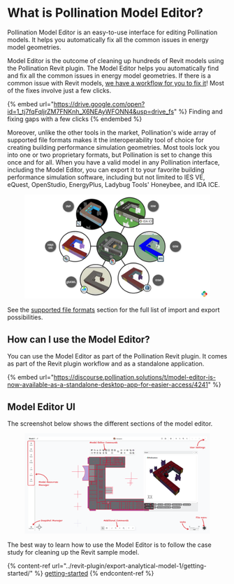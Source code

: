 # What is Pollination Model Editor?

Pollination Model Editor is an easy-to-use interface for editing Pollination models. It helps you automatically fix all the common issues in energy model geometries.

Model Editor is the outcome of cleaning up hundreds of Revit models using the Pollination Revit plugin. The Model Editor helps you automatically find and fix all the common issues in energy model geometries. If there is a common issue with Revit models, [we have a workflow for you to fix it](workflows/)! Most of the fixes involve just a few clicks.

{% embed url="https://drive.google.com/open?id=1_tj7fqFqljrZM7FNKnh_X6NEAyWFONN4&usp=drive_fs" %}
Finding and fixing gaps with a few clicks
{% endembed %}

Moreover, unlike the other tools in the market, Pollination's wide array of supported file formats makes it the interoperability tool of choice for creating building performance simulation geometries. Most tools lock you into one or two proprietary formats, but Pollination is set to change this once and for all. When you have a valid model in any Pollination interface, including the Model Editor, you can export it to your favorite building performance simulation software, including but not limited to IES VE, eQuest, OpenStudio, EnergyPlus, Ladybug Tools' Honeybee, and IDA ICE.

<figure><img src="../.gitbook/assets/Pollination Model Editor - 2024 .jpg" alt="" width="563"><figcaption></figcaption></figure>

See the [supported file formats](supported-file-formats/) section for the full list of import and export possibilities.

## How can I use the Model Editor?

You can use the Model Editor as part of the Pollination Revit plugin. It comes as part of the Revit plugin workflow and as a standalone application.

{% embed url="https://discourse.pollination.solutions/t/model-editor-is-now-available-as-a-standalone-desktop-app-for-easier-access/4241" %}

## Model Editor UI

The screenshot below shows the different sections of the model editor.

<figure><img src="../.gitbook/assets/image (178).png" alt=""><figcaption></figcaption></figure>

The best way to learn how to use the Model Editor is to follow the case study for cleaning up the Revit sample model.

{% content-ref url="../revit-plugin/export-analytical-model-1/getting-started/" %}
[getting-started](../revit-plugin/export-analytical-model-1/getting-started/)
{% endcontent-ref %}
